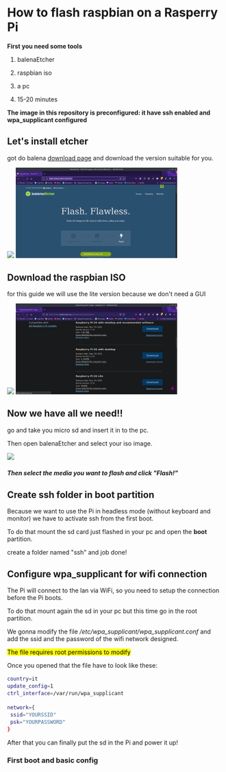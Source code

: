 # How to flash raspbian on a Rasperry Pi

**First you need some tools**

1. balenaEtcher

2. raspbian iso

3. a pc

4. 15-20 minutes

**The image in this repository is preconfigured: it have ssh enabled and wpa_supplicant configured**

## Let's install etcher

got do balena [download page](https://www.balena.io/etcher/) and download the version suitable for you.

![](/home/rdfilippo/Desktop/Scuola/howToFlashARaspberry/Screenshot_20211005_092258.png)
<img title="image" src="https://github.com/filippo-ferrando/howToFlashARaspberry/blob/master/Screenshot_20211005_092258.png" alt="" width="377" data-align="center">

## Download the raspbian ISO

for this guide we will use the lite version because we don't need a GUI

![](/home/rdfilippo/Desktop/Scuola/howToFlashARaspberry/Screenshot_20211005_092632.png)
<img title="image" src="https://github.com/filippo-ferrando/howToFlashARaspberry/blob/master/Screenshot_20211005_092632.png" alt="" width="377" data-align="center">

## Now we have all we need!!

go and take you micro sd and insert it in to the pc.

Then open balenaEtcher and select your iso image.

![](/home/rdfilippo/Desktop/Scuola/howToFlashARaspberry/Screenshot_20211006_080927.png)

##### Then select the media you want to flash and click "Flash!"

## Create ssh folder in boot partition

Because we want to use the Pi in headless mode (without keyboard and monitor) we have to activate ssh from the first boot.

To do that mount the sd card just flashed in your pc and open the **boot** partition.

create a folder named "ssh" and job done!

## Configure wpa_supplicant for wifi connection

The Pi will connect to the lan via WiFi, so you need to setup the connection before the Pi boots.

To do that mount again the sd in your pc but this time go in the root partition.

We gonna modify the file */etc/wpa_supplicant/wpa_supplicant.conf* and add the ssid and the password of the wifi network designed.

<mark>The file requires root permissions to modify</mark>

Once you opened that the file have to look like these:

```bash
country=it
update_config=1
ctrl_interface=/var/run/wpa_supplicant

network={
 ssid="YOURSSID"
 psk="YOURPASSWORD"
}
```

After that you can finally put the sd in the Pi and power it up!

### First boot and basic config

